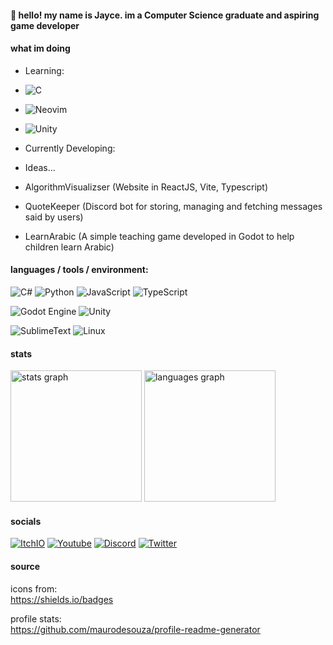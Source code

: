 <h4 align="left">👋 hello! my name is Jayce. im a Computer Science graduate and aspiring game developer</h4>

#### what im doing
- Learning:
- ![C](https://img.shields.io/badge/-black?style=flat-square&logo=c)
- ![Neovim](https://img.shields.io/badge/Neovim-black?style=flat-square&logo=neovim)
- ![Unity](https://img.shields.io/badge/Unity-black?style=flat-square&logo=unity)

- Currently Developing:
- Ideas...
- AlgorithmVisualizser (Website in ReactJS, Vite, Typescript)
- QuoteKeeper (Discord bot for storing, managing and fetching messages said by users)
- LearnArabic (A simple teaching game developed in Godot to help children learn Arabic)

#### languages / tools / environment: 
![C#](https://img.shields.io/badge/C%23-black?style=flat-square)
![Python](https://img.shields.io/badge/Python-black?style=flat-square&logo=python)
![JavaScript](https://img.shields.io/badge/JavaScript-black?style=flat-square&logo=javascript)
![TypeScript](https://img.shields.io/badge/TypeScript-black?style=flat-square&logo=typescript)

![Godot Engine](https://img.shields.io/badge/Godot-black?style=flat-square&logo=godot%20engine)
![Unity](https://img.shields.io/badge/Unity-black?style=flat-square&logo=unity)

![SublimeText](https://img.shields.io/badge/Sublime-black?style=flat-square&logo=sublimetext)
![Linux](https://img.shields.io/badge/Linux-black?style=flat-square&logo=linux)

#### stats
<div align ="left">
<img src="https://github-readme-stats.vercel.app/api?username=CaptnJayce&hide_title=false&hide_rank=false&show_icons=true&include_all_commits=true&count_private=true&disable_animations=false&theme=midnight-purple&locale=en&hide_border=true&order=1" alt="stats graph" height="210"/>
<img src="https://github-readme-stats.vercel.app/api/top-langs?username=CaptnJayce&locale=en&hide_title=false&layout=donut&langs_count=6&theme=midnight-purple&hide_border=true&order=2"alt="languages graph" height="210"/>
</div>

#### socials
[![ItchIO](https://img.shields.io/badge/ItchIO-black?style=flat-square&logo=itch.io)](https://captnjayce.itch.io/)
[![Youtube](https://img.shields.io/badge/YouTube-black?style=flat-square&logo=youtube)](www.youtube.com/@captnjayce)
[![Discord](https://img.shields.io/badge/-Discord-black?style=flat-square&logo=discord)](https://discord.com/users/775894736623239260)
[![Twitter](https://img.shields.io/badge/-Twitter-black?style=flat-square&logo=X)](https://twitter.com/https://x.com/CaptnJayce)

#### source
icons from:\
https://shields.io/badges

profile stats:\
https://github.com/maurodesouza/profile-readme-generator
